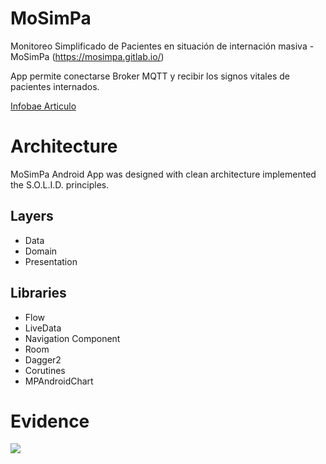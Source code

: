 # MoSimPa

Monitoreo Simplificado de Pacientes en situación de internación masiva - MoSimPa (https://mosimpa.gitlab.io/)

App permite conectarse Broker MQTT y recibir los signos vitales de pacientes internados.

[Infobae Articulo](https://www.infobae.com/coronavirus/2020/05/14/el-ingenioso-desarrollo-argentino-para-evitar-que-medicos-y-enfermeros-se-contagien-de-coronavirus-y-supervisen-pacientes-a-distancia/)

# Architecture

MoSimPa Android App  was designed with clean architecture implemented the S.O.L.I.D. principles.

## Layers
- Data
- Domain
- Presentation

## Libraries

- Flow
- LiveData
- Navigation Component
- Room
- Dagger2
- Corutines
- MPAndroidChart

# Evidence

![](mosimpa-capture.gif)




